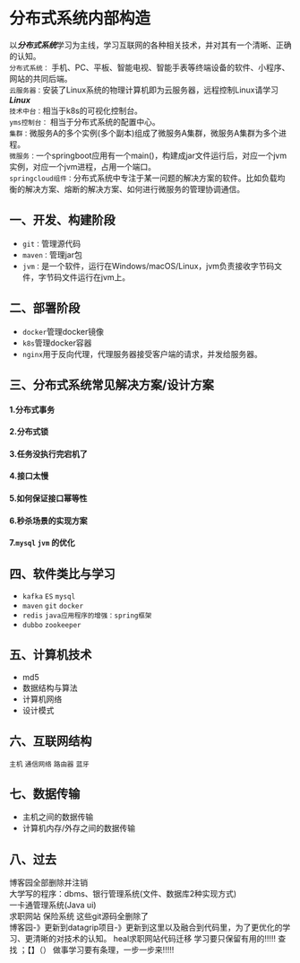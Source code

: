 # 分布式系统内部构造
以***分布式系统***学习为主线，学习互联网的各种相关技术，并对其有一个清晰、正确的认知。  
`分布式系统：` 手机、PC、平板、智能电视、智能手表等终端设备的软件、小程序、网站的共同后端。  
`云服务器：`安装了Linux系统的物理计算机即为云服务器，远程控制Linux请学习***Linux***  
`技术中台：`相当于k8s的可视化控制台。  
`yms控制台：` 相当于分布式系统的配置中心。  
`集群：`微服务A的多个实例(多个副本)组成了微服务A集群，微服务A集群为多个进程。  
`微服务：`一个springboot应用有一个main()，构建成jar文件运行后，对应一个jvm实例，对应一个jvm进程，占用一个端口。    
`springcloud组件：`分布式系统中专注于某一问题的解决方案的软件。比如负载均衡的解决方案、熔断的解决方案、如何进行微服务的管理协调通信。  

## 一、开发、构建阶段
- `git：`管理源代码
- `maven：`管理jar包
- `jvm：`是一个软件，运行在Windows/macOS/Linux，jvm负责接收字节码文件，字节码文件运行在jvm上。

## 二、部署阶段
- `docker`管理docker镜像
- `k8s`管理docker容器
- `nginx`用于反向代理，代理服务器接受客户端的请求，并发给服务器。

## 三、分布式系统常见解决方案/设计方案
#### 1.分布式事务
#### 2.分布式锁
#### 3.任务没执行完宕机了
#### 4.接口太慢
#### 5.如何保证接口幂等性
#### 6.秒杀场景的实现方案
#### 7.`mysql` `jvm` 的优化


## 四、软件类比与学习
- `kafka` `ES` `mysql` 
- `maven` `git` `docker`
- `redis` `java应用程序的增强：spring框架`
- `dubbo` `zookeeper`

## 五、计算机技术
- md5  
- 数据结构与算法
- 计算机网络
- 设计模式


## 六、互联网结构
`主机` `通信网络` `路由器` `蓝牙`

## 七、数据传输
- 主机之间的数据传输
- 计算机内存/外存之间的数据传输


## 八、过去
博客园全部删除并注销  
大学写的程序：dbms、银行管理系统(文件、数据库2种实现方式)  
一卡通管理系统(Java ui)  
求职网站 保险系统 这些git源码全删除了  
博客园-》更新到datagrip项目-》更新到这里以及融合到代码里，为了更优化的学习、更清晰的对技术的认知。
heal求职网站代码迁移
学习要只保留有用的!!!!!
查找 ；【】（）
做事学习要有条理，一步一步来!!!!!